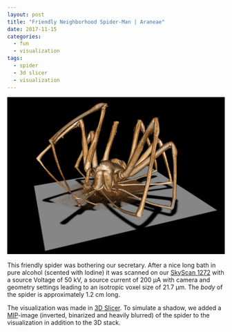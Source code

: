 ```yaml
---
layout: post
title: "Friendly Neighborhood Spider-Man | Araneae"
date: 2017-11-15
categories:
  - fun
  - visualization
tags:
  - spider
  - 3d slicer
  - visualization
---
```


![Spider](/assets/2017/11/15/friendly-neighborhood-spiderman/Spider.png)

This friendly spider was bothering our secretary.
After a nice long bath in pure alcohol (scented with Iodine) it was scanned on our [SkyScan 1272](http://bruker-microct.com/products/1272.htm) with a source Voltage of 50 kV, a source current of 200 µA with camera and geometry settings leading to an isotropic voxel size of 21.7 µm.
The *body* of the spider is approximately 1.2 cm long.

The visualization was made in [3D Slicer](http://slicer.org).
To simulate a shadow, we added a [MIP](https://en.wikipedia.org/wiki/Maximum_intensity_projection)-image (inverted, binarized and heavily blurred) of the spider to the visualization in addition to the 3D stack.
